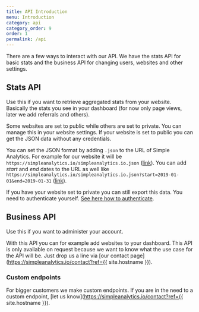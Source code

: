```yaml
---
title: API Introduction
menu: Introduction
category: api
category_order: 9
order: 1
permalink: /api
---
```


There are a few ways to interact with our API. We have the stats API for basic stats and the business API for changing users, websites and other settings.

## Stats API

Use this if you want to retrieve aggregated stats from your website. Basically the stats you see in your dashboard (for now only page views, later we add referrals and others).

Some websites are set to public while others are set to private. You can manage this in your website settings. If your website is set to public you can get the JSON data without any credentials.

You can set the JSON format by adding `.json` to the URL of Simple Analytics. For example for our website it will be `https://simpleanalytics.io/simpleanalytics.io.json` ([link](https://simpleanalytics.io/simpleanalytics.io.json)). You can add *start* and *end* dates to the URL as well like `https://simpleanalytics.io/simpleanalytics.io.json?start=2019-01-01&end=2019-01-31` ([link](https://simpleanalytics.io/simpleanalytics.io.json?start=2019-01-01&end=2019-01-31)).

If you have your website set to private you can still export this data. You need to authenticate yourself. [See here how to authenticate](/api/authenticate).

## Business API

Use this if you want to administer your account.

With this API you can for example add websites to your dashboard. This API is only available on request because we want to know what the use case for the API will be. Just drop us a line via [our contact page](https://simpleanalytics.io/contact?ref={{ site.hostname }}).

### Custom endpoints

For bigger customers we make custom endpoints. If you are in the need to a custom endpoint, [let us know](https://simpleanalytics.io/contact?ref={{ site.hostname }}).
